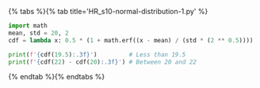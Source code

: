 {% tabs %}{% tab title='HR_s10-normal-distribution-1.py' %}

```py
import math
mean, std = 20, 2
cdf = lambda x: 0.5 * (1 + math.erf((x - mean) / (std * (2 ** 0.5))))

print(f'{cdf(19.5):.3f}')         # Less than 19.5
print(f'{cdf(22) - cdf(20):.3f}') # Between 20 and 22
```

{% endtab %}{% endtabs %}
